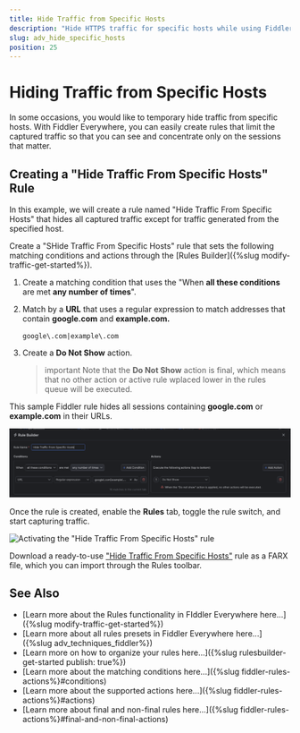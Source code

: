 ```yaml
---
title: Hide Traffic from Specific Hosts
description: "Hide HTTPS traffic for specific hosts while using Fiddler's rules."
slug: adv_hide_specific_hosts
position: 25
---
```


# Hiding Traffic from Specific Hosts

In some occasions, you would like to temporary hide traffic from specific hosts. With Fiddler Everywhere, you can easily create rules that limit the captured traffic so that you can see and concentrate only on the sessions that matter.


## Creating a "Hide Traffic From Specific Hosts" Rule

In this example, we will create a rule named "Hide Traffic From Specific Hosts" that hides all captured traffic except for traffic generated from the specified host.

Create a "SHide Traffic From Specific Hosts" rule that sets the following matching conditions and actions through the [Rules Builder]({%slug modify-traffic-get-started%}).

1. Create a matching condition that uses the "When **all these conditions** are met **any number of times**". 

1. Match by a **URL** that uses a regular expression to match addresses that contain **google.com** and  **example.com.**

    ```regex
    google\.com|example\.com
    ```

1. Create a **Do Not Show** action.

    >important Note that the **Do Not Show** action is final, which means that no other action or active rule wplaced lower in the rules queue will be executed.

This sample Fiddler rule hides all sessions containing **google.com** or **example.com** in their URLs.

![Creating "Hide Traffic From Specific Hosts" rule](../../images/advanced/adv-hide-specific-hosts.png)

Once the rule is created, enable the **Rules** tab, toggle the rule switch, and start capturing traffic.

![Activating the "Hide Traffic From Specific Hosts" rule](../../images/advanced/adv-hide-specific-host-active.png)

Download a ready-to-use <a href="https://github.com/telerik/fiddler-everywhere/tree/master/rules/hide-specific-hosts" target="_blank">"Hide Traffic From Specific Hosts"</a> rule as a FARX file, which you can import through the Rules toolbar.

  
## See Also

* [Learn more about the Rules functionality in FIddler Everywhere here...]({%slug modify-traffic-get-started%})
* [Learn more about all rules presets in Fiddler Everywhere here...]({%slug adv_techniques_fiddler%})
* [Learn more on how to organize your rules here...]({%slug rulesbuilder-get-started
publish: true%})
* [Learn more about the matching conditions here...]({%slug fiddler-rules-actions%}#conditions)
* [Learn more about the supported actions here...]({%slug fiddler-rules-actions%}#actions)
* [Learn more about final and non-final rules here...]({%slug fiddler-rules-actions%}#final-and-non-final-actions)
